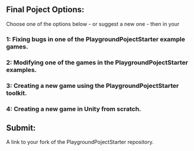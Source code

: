 ## Final Poject Options:

Choose one of the options below - or suggest a new one - then in your

### 1: Fixing bugs in one of the PlaygroundPojectStarter example games.

### 2: Modifying one of the games in the PlaygroundPojectStarter examples.

### 3: Creating a new game using the PlaygroundPojectStarter toolkit.

### 4: Creating a new game in Unity from scratch.

## Submit:

A link to your fork of the PlaygroundPojectStarter repository.
